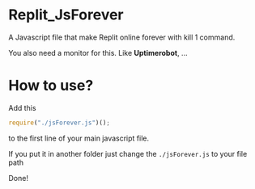 # Replit_JsForever
A Javascript file that make Replit online forever with kill 1 command.

You also need a monitor for this. Like **Uptimerobot**, ...


# How to use?
Add this
  ```javascript
  require("./jsForever.js")();
  ```
to the first line of your main javascript file.

If you put it in another folder just change the `./jsForever.js` to your file path

Done!
